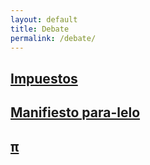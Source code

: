 ```yaml
---
layout: default
title: Debate
permalink: /debate/
---
```



## [Impuestos](/impuestos/)
## [Manifiesto para-lelo](/manifiesto-para-lelo/)
## [π](/piracion/)

